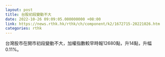 ```yaml
---
layout: post
title: 台股初段變動不大
date: 2022-10-26 09:09:05.000000000 +08:00
link: https://news.rthk.hk/rthk/ch/component/k2/1672715-20221026.htm
categories: rthk
---
```


台灣股市在開市初段變動不大，加權指數較早時報12680點，升14點，升幅0.11%。
